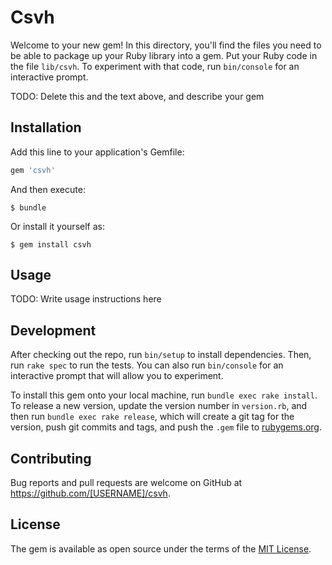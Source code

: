 # Csvh

Welcome to your new gem! In this directory, you'll find the files you need to be able to package up your Ruby library into a gem. Put your Ruby code in the file `lib/csvh`. To experiment with that code, run `bin/console` for an interactive prompt.

TODO: Delete this and the text above, and describe your gem

## Installation

Add this line to your application's Gemfile:

```ruby
gem 'csvh'
```

And then execute:

    $ bundle

Or install it yourself as:

    $ gem install csvh

## Usage

TODO: Write usage instructions here

## Development

After checking out the repo, run `bin/setup` to install dependencies. Then, run `rake spec` to run the tests. You can also run `bin/console` for an interactive prompt that will allow you to experiment.

To install this gem onto your local machine, run `bundle exec rake install`. To release a new version, update the version number in `version.rb`, and then run `bundle exec rake release`, which will create a git tag for the version, push git commits and tags, and push the `.gem` file to [rubygems.org](https://rubygems.org).

## Contributing

Bug reports and pull requests are welcome on GitHub at https://github.com/[USERNAME]/csvh.


## License

The gem is available as open source under the terms of the [MIT License](http://opensource.org/licenses/MIT).

